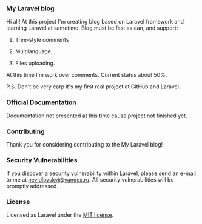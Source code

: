 ### My Laravel blog

Hi all!
At this project I'm creating blog based on Laravel framework and learning Laravel at sametime.
Blog must be fast as can, and support:

1. Tree-style comments

2. Multilanguage.

3. Files uploading.

At this time I'm work over comments.
Current status about 50%.

P.S. Don't be very carp it's my first real project at GitHub and Laravel.

### Official Documentation

Documentation not presented at this time cause project not finished yet.

### Contributing

Thank you for considering contributing to the My Laravel blog!

### Security Vulnerabilities

If you discover a security vulnerability within Laravel, please send an e-mail to me at nevidlovskyi@yandex.ru. All security vulnerabilities will be promptly addressed.

### License

Licensed as Laravel under the [MIT license](http://opensource.org/licenses/MIT).